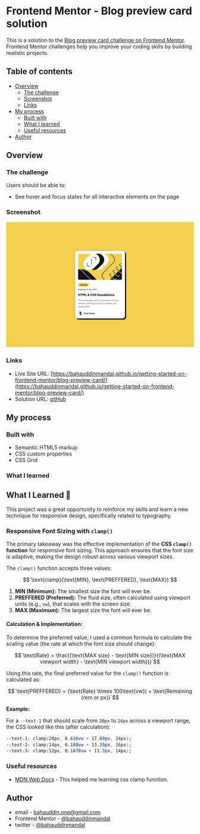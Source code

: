 # Frontend Mentor - Blog preview card solution

This is a solution to the [Blog preview card challenge on Frontend Mentor](https://www.frontendmentor.io/challenges/blog-preview-card-ckPaj01IcS). Frontend Mentor challenges help you improve your coding skills by building realistic projects.

## Table of contents

- [Overview](#overview)
  - [The challenge](#the-challenge)
  - [Screenshot](#screenshot)
  - [Links](#links)
- [My process](#my-process)
  - [Built with](#built-with)
  - [What I learned](#what-i-learned)
  - [Useful resources](#useful-resources)
- [Author](#author)

## Overview

### The challenge

Users should be able to:

- See hover and focus states for all interactive elements on the page

### Screenshot

![](./screenshot.jpg)

### Links

- Live Site URL: [https://bahauddinmandal.github.io/getting-started-on-frontend-mentor/blog-preview-card/](https://bahauddinmandal.github.io/getting-started-on-frontend-mentor/blog-preview-card/)
- Solution URL: [gitHub](https://github.com/bahauddinmandal/getting-started-on-frontend-mentor/tree/main/blog-preview-card)

## My process

### Built with

- Semantic HTML5 markup
- CSS custom properties
- CSS Grid

### What I learned

## What I Learned 🚀

This project was a great opportunity to reinforce my skills and learn a new technique for responsive design, specifically related to typography.

### Responsive Font Sizing with `clamp()`

The primary takeaway was the effective implementation of the **CSS `clamp()` function** for responsive font sizing. This approach ensures that the font size is adaptive, making the design robust across various viewport sizes.

The `clamp()` function accepts three values:

$$`\text{clamp}(\text{MIN}, \text{PREFFERED}, \text{MAX})`$$

1.  **MIN (Minimum):** The smallest size the font will ever be.
2.  **PREFFERED (Preferred):** The fluid size, often calculated using viewport units (e.g., `vw`), that scales with the screen size.
3.  **MAX (Maximum):** The largest size the font will ever be.

#### Calculation & Implementation:

To determine the preferred value, I used a common formula to calculate the scaling value (the rate at which the font size should change):

$$`\text{Rate} = \frac{(\text{MAX size} - \text{MIN size})}{(\text{MAX viewport width} - \text{MIN viewport width})}`$$

Using this rate, the final preferred value for the `clamp()` function is calculated as:

$$`\text{PREFFERED} = (\text{Rate} \times 100\text{vw}) + \text{Remaining (rem or px)}`$$

**Example:**

For a `--text-1` that should scale from `20px` to `24px` across a viewport range, the CSS looked like this (after calculation):

```css
--text-1: clamp(20px, 0.616vw + 17.69px, 24px);
--text-2: clamp(14px, 0.188vw + 13.29px, 16px);
--text-3: clamp(12px, 0.1878vw + 11.3px, 14px);
```

### Useful resources

- [MDN Web Docs](https://developer.mozilla.org/en-US/docs/Web/CSS/clamp) - This helped me learning css clamp function.

## Author

- email - [bahauddin.one@gmail.com](mailto:bahauddin.one@gmail.com)
- Frontend Mentor - [@bahauddinmandal](https://www.frontendmentor.io/profile/bahauddinmandal)
- twitter - [@bahauddinmandal](https://x.com/bahauddinmandal)
